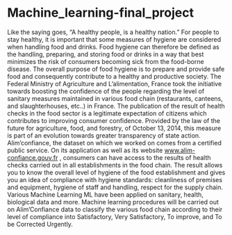 # Machine_learning-final_project
Like the saying goes, “A healthy people, is a healthy nation.” For people to stay healthy, it is important that some measures of hygiene are considered when handling food and drinks. Food hygiene can therefore be defined as the handling, preparing, and storing food or drinks in a way that best minimizes the risk of consumers becoming sick from the food-borne disease. The overall purpose of food hygiene is to prepare and provide safe food and consequently contribute to a healthy and productive society.  The Federal Ministry of Agriculture and L’alimentation, France took the initiative towards boosting the confidence of the people regarding the level of sanitary measures maintained in various food chain (restaurants, canteens, and slaughterhouses, etc..) in France. The publication of the result of health checks in the food sector is a legitimate expectation of citizens which contributes to improving consumer confidence. Provided by the law of the future for agriculture, food, and forestry, of October 13, 2014, this measure is part of an evolution towards greater transparency of state action. Alim’confiance, the dataset on which we worked on comes from a certified public service. On its application as well as its website www.alim-confiance.gouv.fr , consumers can have access to the results of health checks carried out in all establishments in the food chain. The result allows you to know the overall level of hygiene of the food establishment and gives you an idea of compliance with hygiene standards: cleanliness of premises and equipment, hygiene of staff and handling, respect for the supply chain.  Various Machine Learning ML  have been  applied on sanitary, health, biological data  and more. Machine learning procedures will be carried out on Alim’Confiance data to classify the various food chain according to their level of compliance into Satisfactory, Very Satisfactory, To improve, and To be Corrected Urgently.
